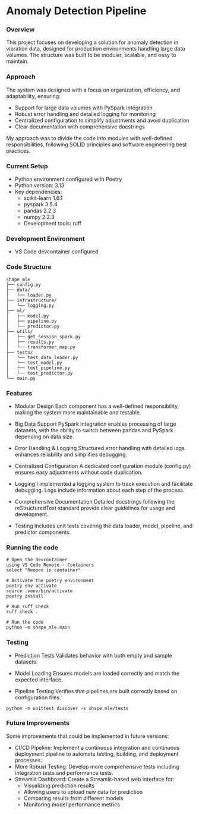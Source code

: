 # Anomaly Detection Pipeline

### Overview
This project focuses on developing a solution for anomaly detection in vibration data, designed for production environments handling large data volumes. The structure was built to be modular, scalable, and easy to maintain.

### Approach
The system was designed with a focus on organization, efficiency, and adaptability, ensuring:
- Support for large data volumes with PySpark integration
- Robust error handling and detailed logging for monitoring
- Centralized configuration to simplify adjustments and avoid duplication
- Clear documentation with comprehensive docstrings

My approach was to divide the code into modules with well-defined responsibilities, following SOLID principles and software engineering best practices.

### Current Setup
- Python environment configured with Poetry
- Python version: 3.13
- Key dependencies:
  - scikit-learn 1.6.1
  - pyspark 3.5.4
  - pandas 2.2.3
  - numpy 2.2.3
  - Development tools: ruff


### Development Environment

- VS Code devcontainer configured

### Code Structure
```
shape_mle
├── config.py                
├── data/                    
│   └── loader.py          
├── infrastructure/          
│   └── logging.py           
├── ml/                      
│   ├── model.py             
│   ├── pipeline.py          
│   └── predictor.py         
├── utils/                   
│   ├── get_session_spark.py 
│   ├── results.py           
│   └── transformer_map.py   
├── tests/                   
│   └── test_data_loader.py
│   └── test_model.py
│   └── test_pipeline.py
│   └── test_predictor.py
└── main.py                  
```
### Features
- Modular Design
Each component has a well-defined responsibility, making the system more maintainable and testable.

- Big Data Support
PySpark integration enables processing of large datasets, with the ability to switch between pandas and PySpark depending on data size.

- Error Handling & Logging
Structured error handling with detailed logs enhances reliability and simplifies debugging.

- Centralized Configuration
A dedicated configuration module (config.py) ensures easy adjustments without code duplication.

- Logging
I implemented a logging system to track execution and facilitate debugging. Logs include information about each step of the process.

- Comprehensive Documentation
Detailed docstrings following the reStructuredText standard provide clear guidelines for usage and development.

- Testing
Includes unit tests covering the data loader, model, pipeline, and predictor components.

### Running the code

```
# Open the devcontainer
using VS Code Remote - Containers
select "Reopen in container"

# Activate the poetry environment
poetry env activate
source .venv/bin/activate
poetry install

# Run ruff check
ruff check .

# Run the code
python -m shape_mle.main
```

### Testing

- Prediction Tests
Validates behavior with both empty and sample datasets.

- Model Loading
 Ensures models are loaded correctly and match the expected interface.

- Pipeline Testing
  Verifies that pipelines are built correctly based on configuration files.

```
python -m unittest discover -s shape_mle/tests
```

### Future Improvements
Some improvements that could be implemented in future versions:
- CI/CD Pipeline: Implement a continuous integration and continuous deployment pipeline to automate testing, building, and deployment processes.
- More Robust Testing: Develop more comprehensive tests including integration tests and performance tests.
- Streamlit Dashboard: Create a Streamlit-based web interface for:
  - Visualizing prediction results
  - Allowing users to upload new data for prediction
  - Comparing results from different models
  - Monitoring model performance metrics
